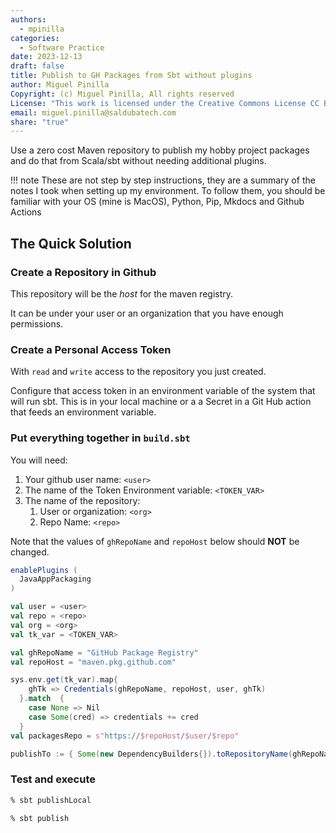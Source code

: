 ```yaml
---
authors:
  - mpinilla
categories:
  - Software Practice
date: 2023-12-13
draft: false
title: Publish to GH Packages from Sbt without plugins
author: Miguel Pinilla
Copyright: (c) Miguel Pinilla, All rights reserved
License: "This work is licensed under the Creative Commons License CC BY-NC-SA 4.0: https://creativecommons.org/licenses/by-nc-sa/4.0/"
email: miguel.pinilla@saldubatech.com
share: "true"
---
```


Use a zero cost Maven repository to publish my hobby project packages and do that from Scala/sbt without needing additional plugins.

<!-- end_excerpt -->

!!! note
    These are not step by step instructions, they are a summary of the notes I took when setting up my environment. To follow them, you should be familiar with your OS (mine is MacOS), Python, Pip, Mkdocs and Github Actions

## The Quick Solution

### Create a Repository in Github

This repository will be the *host* for the maven registry.

It can be under your user or an organization that you have enough permissions.

### Create a Personal Access Token

With `read` and `write` access to the repository you just created.

Configure that access token in an environment variable of the system that will run sbt. This is in your local machine or a a Secret in a Git Hub action that feeds an environment variable.

### Put everything together in `build.sbt`

You will need:

1. Your github user name: `<user>`
2. The name of the Token Environment variable: `<TOKEN_VAR>`
3. The name of the repository:
   1. User or organization: `<org>`
   2. Repo Name: `<repo>`

Note that the values of `ghRepoName` and `repoHost` below should **NOT** be changed.

```sbt
enablePlugins (
  JavaAppPackaging
)

val user = <user>
val repo = <repo>
val org = <org>
val tk_var = <TOKEN_VAR>

val ghRepoName = "GitHub Package Registry"
val repoHost = "maven.pkg.github.com"

sys.env.get(tk_var).map{ 
    ghTk => Credentials(ghRepoName, repoHost, user, ghTk)
  }.match  {
    case None => Nil
    case Some(cred) => credentials += cred
  }
val packagesRepo = s"https://$repoHost/$user/$repo"

publishTo := { Some(new DependencyBuilders{}).toRepositoryName(ghRepoName).at(packagesRepo) }
```

### Test and execute

```bash
% sbt publishLocal
```

```bash
% sbt publish
```
